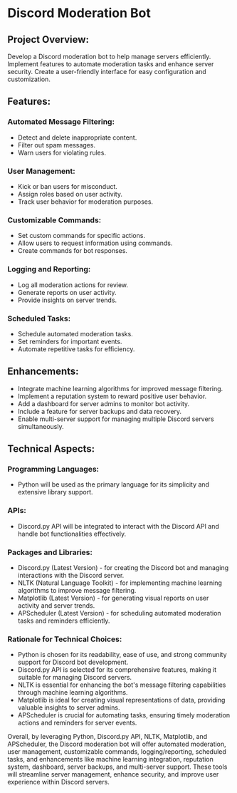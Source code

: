 # Discord Moderation Bot

## Project Overview:

Develop a Discord moderation bot to help manage servers efficiently. Implement features to automate moderation tasks and enhance server security. Create a user-friendly interface for easy configuration and customization.

## Features:

### Automated Message Filtering:
- Detect and delete inappropriate content.
- Filter out spam messages.
- Warn users for violating rules.

### User Management:
- Kick or ban users for misconduct.
- Assign roles based on user activity.
- Track user behavior for moderation purposes.

### Customizable Commands:
- Set custom commands for specific actions.
- Allow users to request information using commands.
- Create commands for bot responses.

### Logging and Reporting:
- Log all moderation actions for review.
- Generate reports on user activity.
- Provide insights on server trends.

### Scheduled Tasks:
- Schedule automated moderation tasks.
- Set reminders for important events.
- Automate repetitive tasks for efficiency.

## Enhancements:

- Integrate machine learning algorithms for improved message filtering.
- Implement a reputation system to reward positive user behavior.
- Add a dashboard for server admins to monitor bot activity.
- Include a feature for server backups and data recovery.
- Enable multi-server support for managing multiple Discord servers simultaneously.

## Technical Aspects:

### Programming Languages:
- Python will be used as the primary language for its simplicity and extensive library support.

### APIs:
- Discord.py API will be integrated to interact with the Discord API and handle bot functionalities effectively.

### Packages and Libraries:
- Discord.py (Latest Version) - for creating the Discord bot and managing interactions with the Discord server.
- NLTK (Natural Language Toolkit) - for implementing machine learning algorithms to improve message filtering.
- Matplotlib (Latest Version) - for generating visual reports on user activity and server trends.
- APScheduler (Latest Version) - for scheduling automated moderation tasks and reminders efficiently.

### Rationale for Technical Choices:
- Python is chosen for its readability, ease of use, and strong community support for Discord bot development.
- Discord.py API is selected for its comprehensive features, making it suitable for managing Discord servers.
- NLTK is essential for enhancing the bot's message filtering capabilities through machine learning algorithms.
- Matplotlib is ideal for creating visual representations of data, providing valuable insights to server admins.
- APScheduler is crucial for automating tasks, ensuring timely moderation actions and reminders for server events.

Overall, by leveraging Python, Discord.py API, NLTK, Matplotlib, and APScheduler, the Discord moderation bot will offer automated moderation, user management, customizable commands, logging/reporting, scheduled tasks, and enhancements like machine learning integration, reputation system, dashboard, server backups, and multi-server support. These tools will streamline server management, enhance security, and improve user experience within Discord servers.